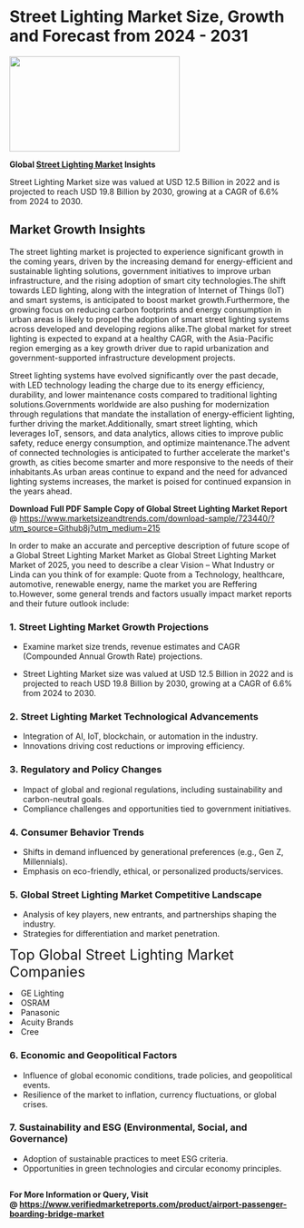<H1>Street Lighting Market Size, Growth and Forecast from 2024 - 2031</H1><img class="aligncenter size-medium wp-image-584254" src="https://thirdeyenews.in/wp-content/uploads/2024/09/Global-Market-Research-300x168.jpeg" alt="" width="300" height="168" /><p><strong>Global&nbsp;<a href="https://www.marketsizeandtrends.com/download-sample/723440/?utm_source=Github8j?utm_medium=215">Street Lighting Market</a> Insights</strong></p><p>Street Lighting Market size was valued at USD 12.5 Billion in 2022 and is projected to reach USD 19.8 Billion by 2030, growing at a CAGR of 6.6% from 2024 to 2030.</p><p><h2>Market Growth Insights</h2> <p>The street lighting market is projected to experience significant growth in the coming years, driven by the increasing demand for energy-efficient and sustainable lighting solutions, government initiatives to improve urban infrastructure, and the rising adoption of smart city technologies.The shift towards LED lighting, along with the integration of Internet of Things (IoT) and smart systems, is anticipated to boost market growth.Furthermore, the growing focus on reducing carbon footprints and energy consumption in urban areas is likely to propel the adoption of smart street lighting systems across developed and developing regions alike.The global market for street lighting is expected to expand at a healthy CAGR, with the Asia-Pacific region emerging as a key growth driver due to rapid urbanization and government-supported infrastructure development projects.</p> <p>Street lighting systems have evolved significantly over the past decade, with LED technology leading the charge due to its energy efficiency, durability, and lower maintenance costs compared to traditional lighting solutions.Governments worldwide are also pushing for modernization through regulations that mandate the installation of energy-efficient lighting, further driving the market.Additionally, smart street lighting, which leverages IoT, sensors, and data analytics, allows cities to improve public safety, reduce energy consumption, and optimize maintenance.The advent of connected technologies is anticipated to further accelerate the market's growth, as cities become smarter and more responsive to the needs of their inhabitants.As urban areas continue to expand and the need for advanced lighting systems increases, the market is poised for continued expansion in the years ahead.</p> <p><span class=""><strong>Download Full PDF Sample Copy of Global Street Lighting Market Report</strong> @ <a href="https://www.marketsizeandtrends.com/download-sample/723440/?utm_source=Github8j?utm_medium=215" target="_blank">https://www.marketsizeandtrends.com/download-sample/723440/?utm_source=Github8j?utm_medium=215</a></span></p><p>In order to make an accurate and perceptive description of future scope of a Global&nbsp;Street Lighting Market Market as Global&nbsp;Street Lighting Market Market of 2025, you need to describe a clear Vision &ndash; What Industry or Linda can you think of for example: Quote from a Technology, healthcare, automotive, renewable energy, name the market you are Reffering to.However, some general trends and factors usually impact market reports and their future outlook include:</p><h3>1.&nbsp;<strong>Street Lighting Market Growth Projections</strong></h3><ul><li>Examine market size trends, revenue estimates and CAGR (Compounded Annual Growth Rate) projections.</li><li><p>Street Lighting Market size was valued at USD 12.5 Billion in 2022 and is projected to reach USD 19.8 Billion by 2030, growing at a CAGR of 6.6% from 2024 to 2030.</p></li></ul><h3>2.&nbsp;<strong>Street Lighting Market Technological Advancements</strong></h3><ul><li>Integration of AI, IoT, blockchain, or automation in the industry.</li><li>Innovations driving cost reductions or improving efficiency.</li></ul><h3>3.&nbsp;<strong>Regulatory and Policy Changes</strong></h3><ul><li>Impact of global and regional regulations, including sustainability and carbon-neutral goals.</li><li>Compliance challenges and opportunities tied to government initiatives.</li></ul><h3>4.&nbsp;<strong>Consumer Behavior Trends</strong></h3><ul><li>Shifts in demand influenced by generational preferences (e.g., Gen Z, Millennials).</li><li>Emphasis on eco-friendly, ethical, or personalized products/services.</li></ul><h3>5.&nbsp;<strong>Global Street Lighting Market Competitive Landscape</strong></h3><ul><li>Analysis of key players, new entrants, and partnerships shaping the industry.</li><li>Strategies for differentiation and market penetration.</li></ul><p data-pm-slice="1 1 []"><span style="color: inherit; font-family: inherit; font-size: 25px;">Top Global Street Lighting Market Companies</span></p><div class="" data-test-id=""><p><li>GE Lighting</li><li> OSRAM</li><li> Panasonic</li><li> Acuity Brands</li><li> Cree</li></p></div><h3>6.&nbsp;<strong>Economic and Geopolitical Factors</strong></h3><ul><li>Influence of global economic conditions, trade policies, and geopolitical events.</li><li>Resilience of the market to inflation, currency fluctuations, or global crises.</li></ul><h3>7.&nbsp;<strong>Sustainability and ESG (Environmental, Social, and Governance)</strong></h3><ul><li>Adoption of sustainable practices to meet ESG criteria.</li><li>Opportunities in green technologies and circular economy principles.</li></ul><h2><strong style="font-size: 14px;">For More Information or Query, Visit @&nbsp;</strong><a style="background-color: #ffffff; font-size: 14px;" href="https://www.marketsizeandtrends.com/report/street-lighting-market/" target="_blank">https://www.verifiedmarketreports.com/product/airport-passenger-boarding-bridge-market</a></h2>